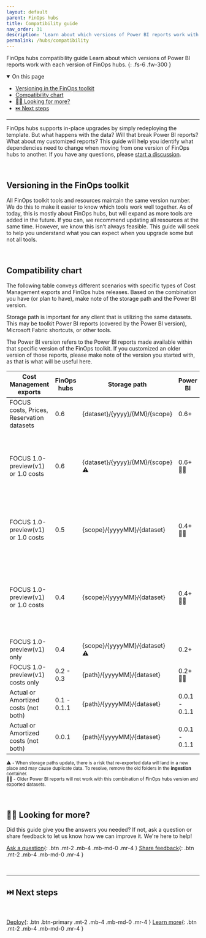 ```yaml
---
layout: default
parent: FinOps hubs
title: Compatibility guide
nav_order: 31
description: 'Learn about which versions of Power BI reports work with each version of FinOps hubs.'
permalink: /hubs/compatibility
---
```


<span class="fs-9 d-block mb-4">FinOps hubs compatibility guide</span>
Learn about which versions of Power BI reports work with each version of FinOps hubs.
{: .fs-6 .fw-300 }

<!--
[Get started](#before-you-begin){: .btn .btn-primary .fs-5 .mb-4 .mb-md-0 .mr-4 }
[Deploy](README.md#-create-a-new-hub){: .btn .fs-5 .mb-4 .mb-md-0 .mr-4 }
-->

<details open markdown="1">
   <summary class="fs-2 text-uppercase">On this page</summary>

- [Versioning in the FinOps toolkit](#versioning-in-the-finops-toolkit)
- [Compatibility chart](#compatibility-chart)
- [🙋‍♀️ Looking for more?](#️-looking-for-more)
- [⏭️ Next steps](#️-next-steps)

</details>

---

FinOps hubs supports in-place upgrades by simply redeploying the template. But what happens with the data? Will that break Power BI reports? What about my customized reports? This guide will help you identify what dependencies need to change when moving from one version of FinOps hubs to another. If you have any questions, please [start a discussion](https://github.com/microsoft/finops-toolkit/discussions).

<br>

## Versioning in the FinOps toolkit

All FinOps toolkit tools and resources maintain the same version number. We do this to make it easier to know which tools work well together. As of today, this is mostly about FinOps hubs, but will expand as more tools are added in the future. If you can, we recommend updating all resources at the same time. However, we know this isn't always feasible. This guide will seek to help you understand what you can expect when you upgrade some but not all tools.

<br>

## Compatibility chart

The following table conveys different scenarios with specific types of Cost Management exports and FinOps hubs releases. Based on the combination you have (or plan to have), make note of the storage path and the Power BI version.

Storage path is important for any client that is utilizing the same datasets. This may be toolkit Power BI reports (covered by the Power BI version), Microsoft Fabric shortcuts, or other tools.

The Power BI version refers to the Power BI reports made available within that specific version of the FinOps toolkit. If you customized an older version of those reports, please make note of the version you started with, as that is what will be useful here.

| Cost Management exports                   | FinOps hubs | Storage path                    | Power BI      | Notes                                                                                                                                    |
| ----------------------------------------- | ----------- | ------------------------------- | ------------- | ---------------------------------------------------------------------------------------------------------------------------------------- |
| FOCUS costs, Prices, Reservation datasets | 0.6         | {dataset}/{yyyy}/{MM}/{scope}   | 0.6+          | Reservation recommendations pulled from hub storage                                                                                      |
| FOCUS 1.0-preview(v1) or 1.0 costs        | 0.6         | {dataset}/{yyyy}/{MM}/{scope} ⚠️ | 0.6+ ⛓️‍💥       | Storage path updated; Reservation recommendations pulled from a separate, non-hub storage URL (or excluded from report)                  |
| FOCUS 1.0-preview(v1) or 1.0 costs        | 0.5         | {scope}/{yyyyMM}/{dataset}      | 0.4+ ⛓️‍💥       | Reservation recommendations pulled from a separate, non-hub storage URL (or excluded from report)                                        |
| FOCUS 1.0-preview(v1) or 1.0 costs        | 0.4         | {scope}/{yyyyMM}/{dataset}      | 0.4+ ⛓️‍💥       | Supports a mix of FOCUS 1.0 and 1.0-preview(v1) data; Reservation recommendations pulled from the Cost Management connector for Power BI |
| FOCUS 1.0-preview(v1) only                | 0.4         | {scope}/{yyyyMM}/{dataset} ⚠️    | 0.2+          | Storage path updated                                                                                                                     |
| FOCUS 1.0-preview(v1) costs only          | 0.2 - 0.3   | {path}/{yyyyMM}/{dataset}       | 0.2+ ⛓️‍💥       | Switched to FOCUS data only                                                                                                              |
| Actual or Amortized costs (not both)      | 0.1 - 0.1.1 | {path}/{yyyyMM}/{dataset}       | 0.0.1 - 0.1.1 | EA and MCA                                                                                                                               |
| Actual or Amortized costs (not both)      | 0.0.1       | {path}/{yyyyMM}/{dataset}       | 0.0.1 - 0.1.1 | EA only                                                                                                                                  |

<sup>⚠️ - When storage paths update, there is a risk that re-exported data will land in a new place and may cause duplicate data. To resolve, remove the old folders in the **ingestion** container.</sup><br>
<sup>⛓️‍💥 - Older Power BI reports will not work with this combination of FinOps hubs version and exported datasets.</sup><br>

<br>

## 🙋‍♀️ Looking for more?

Did this guide give you the answers you needed? If not, ask a question or share feedback to let us know how we can improve it. We're here to help!

[Ask a question](https://aka.ms/ftk/discuss){: .btn .mt-2 .mb-4 .mb-md-0 .mr-4 }
[Share feedback](https://aka.ms/ftk/idea){: .btn .mt-2 .mb-4 .mb-md-0 .mr-4 }

<br>

---

## ⏭️ Next steps

<br>

[Deploy](./README.md#-create-a-new-hub){: .btn .btn-primary .mt-2 .mb-4 .mb-md-0 .mr-4 }
[Learn more](./README.md#-why-finops-hubs){: .btn .mt-2 .mb-4 .mb-md-0 .mr-4 }

<br>
